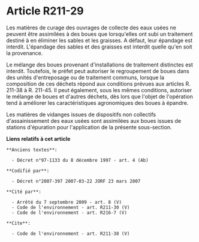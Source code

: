 # Article R211-29

Les matières de curage des ouvrages de collecte des eaux usées ne peuvent être assimilées à des boues que lorsqu'elles ont
subi un traitement destiné à en éliminer les sables et les graisses. A défaut, leur épandage est interdit. L'épandage des
sables et des graisses est interdit quelle qu'en soit la provenance. 

Le mélange des boues provenant d'installations de traitement distinctes est interdit. Toutefois, le préfet peut autoriser le
regroupement de boues dans des unités d'entreposage ou de traitement communs, lorsque la composition de ces déchets répond
aux conditions prévues aux articles R. 211-38 à R. 211-45. Il peut également, sous les mêmes conditions, autoriser le mélange
de boues et d'autres déchets, dès lors que l'objet de l'opération tend à améliorer les caractéristiques agronomiques des
boues à épandre. 

Les matières de vidanges issues de dispositifs non collectifs d'assainissement des eaux usées sont assimilées aux boues
issues de stations d'épuration pour l'application de la présente sous-section.

**Liens relatifs à cet article**

	**Anciens textes**:

	  - Décret n°97-1133 du 8 décembre 1997 - art. 4 (Ab)

	**Codifié par**:

	  - Décret n°2007-397 2007-03-22 JORF 23 mars 2007

	**Cité par**:

	  - Arrêté du 7 septembre 2009 - art. 8 (V)
	  - Code de l'environnement - art. R211-30 (V)
	  - Code de l'environnement - art. R216-7 (V)

	**Cite**:

	  - Code de l'environnement - art. R211-38 (V)
